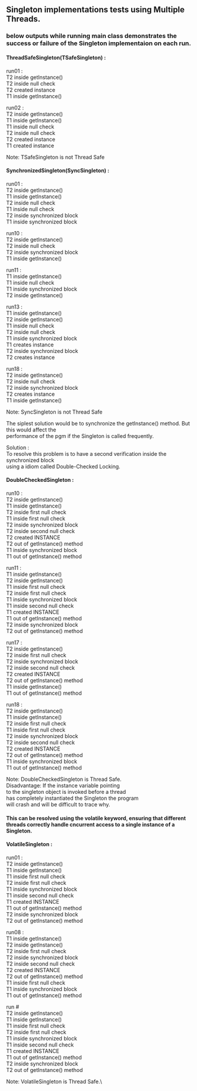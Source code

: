## Singleton implementations tests using Multiple Threads.

### below outputs while running main class demonstrates the success or failure of the Singleton implementaion on each run.

#### ThreadSafeSingleton(TSafeSingleton) :

run01 :\
T2 inside getInstance()\
T2 inside null check\
T2 created instance\
T1 inside getInstance()

run02 :\
T2 inside getInstance()\
T1 inside getInstance()\
T1 inside null check\
T2 inside null check\
T2 created instance\
T1 created instance

Note: TSafeSingleton is not Thread Safe


#### SynchronizedSingleton(SyncSingleton) :

run01 :\
T2 inside getInstance()\
T1 inside getInstance()\
T2 inside null check\
T1 inside null check\
T2 inside synchronized block\
T1 inside synchronized block

run10 :\
T2 inside getInstance()\
T2 inside null check\
T2 inside synchronized block\
T1 inside getInstance()

run11 :\
T1 inside getInstance()\
T1 inside null check\
T1 inside synchronized block\
T2 inside getInstance()

run13 :\
T1 inside getInstance()\
T2 inside getInstance()\
T1 inside null check\
T2 inside null check\
T1 inside synchronized block\
T1 creates instance\
T2 inside synchronized block\
T2 creates instance

run18 :\
T2 inside getInstance()\
T2 inside null check\
T2 inside synchronized block\
T2 creates instance\
T1 inside getInstance()

Note: SyncSingleton is not Thread Safe


The siplest solution would be to synchronize the getInstance() method. But this would affect the\
performance of the pgm if the Singleton is called frequently.

Solution :\
To resolve this problem is to have a second verification inside the synchronized block\
using a idiom called  Double-Checked Locking.

#### DoubleCheckedSingleton :

run10 :\
T2 inside getInstance()\
T1 inside getInstance()\
T2 inside first null check\
T1 inside first null check\
T2 inside synchronized block\
T2 inside second null check\
T2 created INSTANCE\
T2 out of getInstance() method\
T1 inside synchronized block\
T1 out of getInstance() method

run11 :\
T1 inside getInstance()\
T2 inside getInstance()\
T1 inside first null check\
T2 inside first null check\
T1 inside synchronized block\
T1 inside second null check\
T1 created INSTANCE\
T1 out of getInstance() method\
T2 inside synchronized block\
T2 out of getInstance() method

run17 :\
T2 inside getInstance()\
T2 inside first null check\
T2 inside synchronized block\
T2 inside second null check\
T2 created INSTANCE\
T2 out of getInstance() method\
T1 inside getInstance()\
T1 out of getInstance() method

run18 :\
T2 inside getInstance()\
T1 inside getInstance()\
T2 inside first null check\
T1 inside first null check\
T2 inside synchronized block\
T2 inside second null check\
T2 created INSTANCE\
T2 out of getInstance() method\
T1 inside synchronized block\
T1 out of getInstance() method

Note: DoubleCheckedSingleton is Thread Safe.<br/> 
Disadvantage: If the instance variable pointing<br/>
to the singleton object is invoked before a thread<br/>
has completely instantiated the Singleton the program<br/>
will crash and will be difficult to trace why.


#### This can be resolved using the volatile keyword, ensuring that different threads correctly handle cncurrent access to a single instance of a Singleton.

#### VolatileSingleton :

run01 :\
T2 inside getInstance()\
T1 inside getInstance()\
T1 inside first null check\
T2 inside first null check\
T1 inside synchronized block\
T1 inside second null check\
T1 created INSTANCE\
T1 out of getInstance() method\
T2 inside synchronized block\
T2 out of getInstance() method


run08 :\
T1 inside getInstance()\
T2 inside getInstance()\
T2 inside first null check\
T2 inside synchronized block\
T2 inside second null check\
T2 created INSTANCE\
T2 out of getInstance() method\
T1 inside first null check\
T1 inside synchronized block\
T1 out of getInstance() method


run #\
T2 inside getInstance()\
T1 inside getInstance()\
T1 inside first null check\
T2 inside first null check\
T1 inside synchronized block\
T1 inside second null check\
T1 created INSTANCE\
T1 out of getInstance() method\
T2 inside synchronized block\
T2 out of getInstance() method

Note: VolatileSingleton is Thread Safe.\





